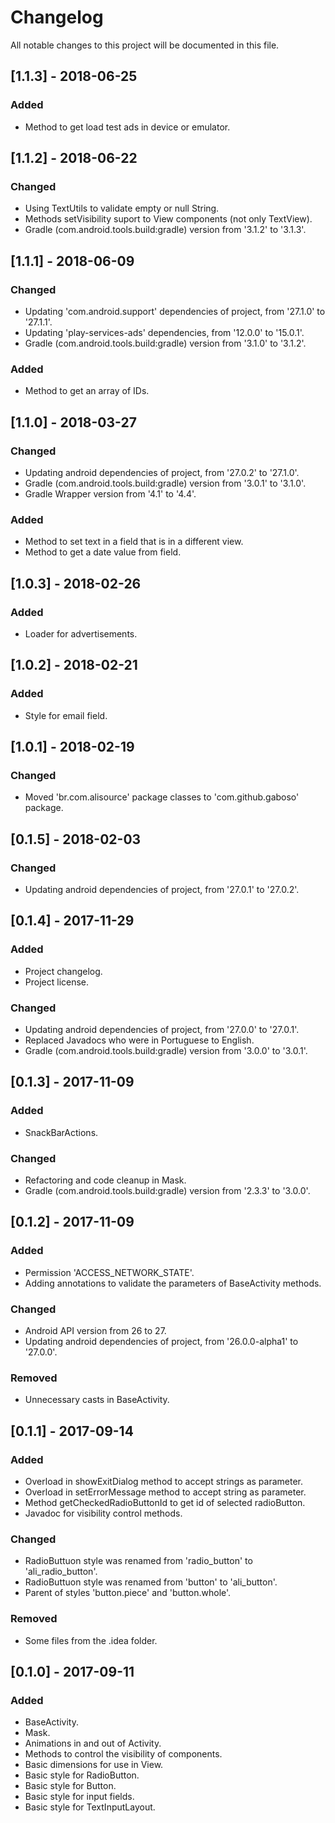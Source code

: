 # Changelog
All notable changes to this project will be documented in this file.

## [1.1.3] - 2018-06-25

### Added
- Method to get load test ads in device or emulator.

## [1.1.2] - 2018-06-22

### Changed
- Using TextUtils to validate empty or null String.
- Methods setVisibility suport to View components (not only TextView).
- Gradle (com.android.tools.build:gradle) version from '3.1.2' to '3.1.3'.

## [1.1.1] - 2018-06-09

### Changed
- Updating 'com.android.support' dependencies of project, from '27.1.0' to '27.1.1'.
- Updating 'play-services-ads' dependencies, from '12.0.0' to '15.0.1'.
- Gradle (com.android.tools.build:gradle) version from '3.1.0' to '3.1.2'.
### Added
- Method to get an array of IDs.

## [1.1.0] - 2018-03-27

### Changed
- Updating android dependencies of project, from '27.0.2' to '27.1.0'.
- Gradle (com.android.tools.build:gradle) version from '3.0.1' to '3.1.0'.
- Gradle Wrapper version from '4.1' to '4.4'.
### Added
- Method to set text in a field that is in a different view.
- Method to get a date value from field.

## [1.0.3] - 2018-02-26

### Added
- Loader for advertisements.

## [1.0.2] - 2018-02-21

### Added
- Style for email field.

## [1.0.1] - 2018-02-19

### Changed
- Moved 'br.com.alisource' package classes to 'com.github.gaboso' package.

## [0.1.5] - 2018-02-03

### Changed
- Updating android dependencies of project, from '27.0.1' to '27.0.2'.

## [0.1.4] - 2017-11-29

### Added
- Project changelog.
- Project license.
### Changed
- Updating android dependencies of project, from '27.0.0' to '27.0.1'.
- Replaced Javadocs who were in Portuguese to English.
- Gradle (com.android.tools.build:gradle) version from '3.0.0' to '3.0.1'.

## [0.1.3] - 2017-11-09

### Added
- SnackBarActions.
### Changed
- Refactoring and code cleanup in Mask.
- Gradle (com.android.tools.build:gradle) version from '2.3.3' to '3.0.0'.

## [0.1.2] - 2017-11-09

### Added
- Permission 'ACCESS_NETWORK_STATE'.
- Adding annotations to validate the parameters of BaseActivity methods.
### Changed
- Android API version from 26 to 27.
- Updating android dependencies of project, from '26.0.0-alpha1' to '27.0.0'.
### Removed
- Unnecessary casts in BaseActivity.

## [0.1.1] - 2017-09-14

### Added
- Overload in showExitDialog method to accept strings as parameter.
- Overload in setErrorMessage method to accept string as parameter.
- Method getCheckedRadioButtonId to get id of selected radioButton.
- Javadoc for visibility control methods.
### Changed
- RadioButtuon style was renamed from 'radio_button' to 'ali_radio_button'.
- RadioButtuon style was renamed from 'button' to 'ali_button'.
- Parent of styles 'button.piece' and 'button.whole'.
### Removed
- Some files from the .idea folder.

## [0.1.0] - 2017-09-11

### Added
- BaseActivity.
- Mask.
- Animations in and out of Activity.
- Methods to control the visibility of components.
- Basic dimensions for use in View.
- Basic style for RadioButton.
- Basic style for Button.
- Basic style for input fields.
- Basic style for TextInputLayout.

